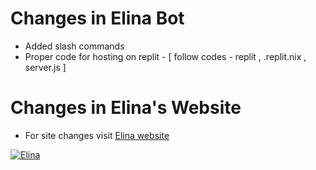 # Changes in Elina Bot

- Added slash commands
- Proper code for hosting on replit - [ follow codes - replit , .replit.nix , server.js ]

# Changes in Elina's Website

- For site changes visit [Elina website](https://elina-bot.netlify.app)

[![Elina](https://media.discordapp.net/attachments/785374983094403092/949990176325779486/IMG_8478.jpg?width=1274&height=469)](https://elina-bot.netlify.app)
